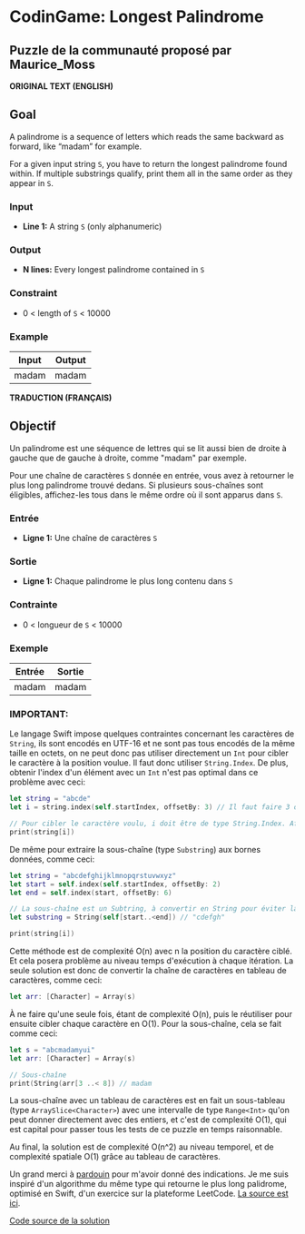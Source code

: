 # CodinGame: Longest Palindrome

## Puzzle de la communauté proposé par Maurice_Moss

**ORIGINAL TEXT (ENGLISH)**

## Goal

A palindrome is a sequence of letters which reads the same backward as forward, like “madam” for example.

For a given input string `S`, you have to return the longest palindrome found within. If multiple substrings qualify, print them all in the same order as they appear in `S`.

### Input
- **Line 1:** A string `S` (only alphanumeric)

### Output
- **N lines:** Every longest palindrome contained in `S`

### Constraint
- 0 < length of `S` < 10000

### Example

Input | Output
------------ | -------------
madam | madam

**TRADUCTION (FRANÇAIS)**

## Objectif

Un palindrome est une séquence de lettres qui se lit aussi bien de droite à gauche que de gauche à droite, comme "madam" par exemple.

Pour une chaîne de caractères `S` donnée en entrée, vous avez à retourner le plus long palindrome trouvé dedans. Si plusieurs sous-chaînes sont éligibles, affichez-les tous dans le même ordre où il sont apparus dans `S`.

### Entrée
- **Ligne 1:** Une chaîne de caractères `S`

### Sortie
- **Ligne 1:** Chaque palindrome le plus long contenu dans `S`

### Contrainte
- 0 < longueur de `S` < 10000

### Exemple

Entrée | Sortie
------------ | -------------
madam | madam

### IMPORTANT:

Le langage Swift impose quelques contraintes concernant les caractères de `String`, ils sont encodés en UTF-16 et ne sont pas tous encodés de la même taille en octets, on ne peut donc pas utiliser directement un `Int` pour cibler le caractère à la position voulue. Il faut donc utiliser `String.Index`. De plus, obtenir l'index d'un élément avec un `Int` n'est pas optimal dans ce problème avec ceci:
```swift
let string = "abcde"
let i = string.index(self.startIndex, offsetBy: 3) // Il faut faire 3 opérations pour cibler le 4ème caractère de la chaîne

// Pour cibler le caractère voulu, i doit être de type String.Index. Affiche "d".
print(string[i])
```

De même pour extraire la sous-chaîne (type `Substring`) aux bornes données, comme ceci:
```swift
let string = "abcdefghijklmnopqrstuvwxyz"
let start = self.index(self.startIndex, offsetBy: 2)
let end = self.index(start, offsetBy: 6)

// La sous-chaîne est un Subtring, à convertir en String pour éviter la fuite de mémoire. Aussi, l'intervalle doit être composée de String.Index
let substring = String(self[start..<end]) // "cdefgh"

print(string[i])
```

Cette méthode est de complexité O(n) avec n la position du caractère ciblé. Et cela posera problème au niveau temps d'exécution à chaque itération. La seule solution est donc de convertir la chaîne de caractères en tableau de caractères, comme ceci:
```swift
let arr: [Character] = Array(s)
```
À ne faire qu'une seule fois, étant de complexité O(n), puis le réutiliser pour ensuite cibler chaque caractère en O(1). Pour la sous-chaîne, cela se fait comme ceci:
```swift
let s = "abcmadamyui"
let arr: [Character] = Array(s)

// Sous-chaîne
print(String(arr[3 ..< 8]) // madam
```
La sous-chaîne avec un tableau de caractères est en fait un sous-tableau (type `ArraySlice<Character>`) avec une intervalle de type `Range<Int>` qu'on peut donner directement avec des entiers, et c'est de complexité O(1), qui est capital pour passer tous les tests de ce puzzle en temps raisonnable.

Au final, la solution est de complexité O(n^2) au niveau temporel, et de complexité spatiale O(1) grâce au tableau de caractères.

Un grand merci à [pardouin](https://www.codingame.com/profile/f5e3b2911a0a16192867d634937546a60165483) pour m'avoir donné des indications. Je me suis inspiré d'un algorithme du même type qui retourne le plus long palidrome, optimisé en Swift, d'un exercice sur la plateforme LeetCode. [La source est ici](https://github.com/ecmadao/algorithms/blob/master/leetcode/Swift/No05.longest-palindromic-substring.swift).

[Code source de la solution](https://github.com/Kous92/CodinGame-Swift-FR-/tree/main/Puzzles%20classiques/Difficile/Longest%20Palindrome/longestPalindrome.swift)